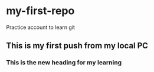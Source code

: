 # my-first-repo

Practice account to learn git

## This is my first push from my local PC

### This is the new heading for my learning
